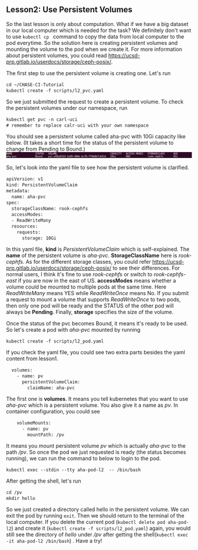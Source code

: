 ## Lesson2: Use Persistent Volumes
So the last lesson is only about computation. What if we have a big dataset in our local computer which is needed for the task? We definitely don't want to use ```kubectl cp ``` command to copy the data from local computer to the pod everytime. So the solution here is creating persistent volumes and mounting the volume to the pod when we create it. For more information about persistent volumes, you could read https://ucsd-prp.gitlab.io/userdocs/storage/ceph-posix/. 

The first step to use the persistent volume is creating one. Let's run
```
cd ~/CHASE-CI-Tutorial
kubectl create -f scripts/l2_pvc.yaml
```
So we just submitted the request to create a persistent volume. To check the persistent volumes under our namespace, run 
```
kubectl get pvc -n carl-uci
# remember to replace calr-uci with your own namespace
```
You should see a persistent volume called aha-pvc with 10Gi capacity like below. (It takes a short time for the status of the persistent volume to change from Pending to Bound.)
![pvc](imgs/l2-1.png)

So, let's look into the yaml file to see how the persistent volume is clarified. 
```
apiVersion: v1
kind: PersistentVolumeClaim
metadata:
  name: aha-pvc
spec:
  storageClassName: rook-cephfs
  accessModes:
  - ReadWriteMany
  resources:
    requests:
      storage: 10Gi
```
In this yaml file, **kind** is *PersistentVolumeClaim* which is self-explained. The **name** of the persistent volume is *aha-pvc*. **StorageClassName** here is *rook-cephfs*. As for the different storage classes, you could refer https://ucsd-prp.gitlab.io/userdocs/storage/ceph-posix/ to see their differences. For normal users, I think it's fine to use *rook-cephfs* or switch to *rook-cephfs-east* if you are now in the east of US. **accessModes** means whether a volume could be mounted to multiple pods at the same time. Here *ReadWriteMany* means YES while *ReadWriteOnce* means No. If you submit a request to mount a volume that supports *ReadWriteOnce* to two pods, then only one pod will be ready and the STATUS of the other pod will always be **Pending**. Finally, **storage** specifies the size of the volume. 

Once the status of the pvc becomes Bound, it means it's ready to be used. So let's create a pod with *aha-pvc* mounted by running
```
kubectl create -f scripts/l2_pod.yaml
```
If you check the yaml file, you could see two extra parts besides the yaml content from lesson1. 
```
  volumes:
    - name: pv
      persistentVolumeClaim:
        claimName: aha-pvc
```
The first one is **volumes**. It means you tell kubernetes that you want to use *aha-pvc* which is a persistent volume. You also give it a name as *pv*. In container configuration, you could see
```
    volumeMounts:
      - name: pv
        mountPath: /pv
```
It means you mount persistent volume *pv* which is actually *aha-pvc* to the path */pv*. So once the pod we just requested is ready (the status becomes running), we can run the command to below to login to the pod.

```
kubectl exec --stdin --tty aha-pod-l2  -- /bin/bash 
```

After getting the shell, let's run 
```
cd /pv
mkdir hello
```
So we just created a directory called hello in the persistent volume. We can exit the pod by running ```exit```. Then we should return to the terminal of the local computer. If you delete the current pod (```kubectl delete pod aha-pod-l2```) and create it (```kubectl create -f scripts/l2_pod.yaml```) again, you would still see the directory of *hello* under */pv* after getting the shell(```kubectl exec -it aha-pod-l2 /bin/bash```) . Have a try! 